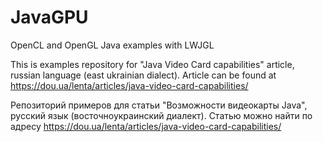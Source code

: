 # JavaGPU

OpenCL and OpenGL Java examples with LWJGL 

This is examples repository for "Java Video Card capabilities" article, russian language (east ukrainian dialect). Article can be found at https://dou.ua/lenta/articles/java-video-card-capabilities/

Репозиторий примеров для статьи "Возможности видеокарты Java", русский язык (восточноукраинский диалект). Статью можно найти по адресу https://dou.ua/lenta/articles/java-video-card-capabilities/

